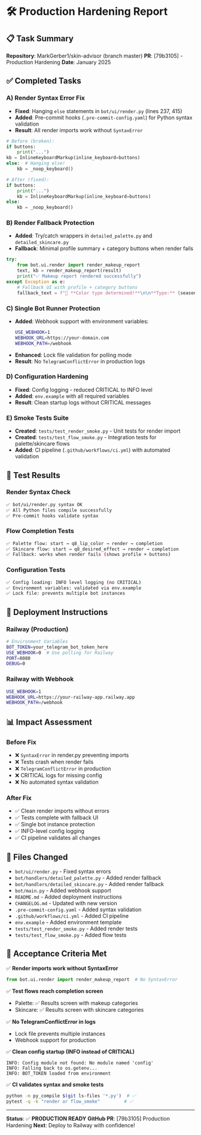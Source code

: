 # 🛠️ Production Hardening Report

## 📋 Task Summary
**Repository**: MarkGerber1/skin-advisor (branch master)
**PR**: [79b3105] - Production Hardening
**Date**: January 2025

## ✅ Completed Tasks

### A) Render Syntax Error Fix
- **Fixed**: Hanging `else` statements in `bot/ui/render.py` (lines 237, 415)
- **Added**: Pre-commit hooks (`.pre-commit-config.yaml`) for Python syntax validation
- **Result**: All render imports work without `SyntaxError`

```python
# Before (broken):
if buttons:
    print("...")
kb = InlineKeyboardMarkup(inline_keyboard=buttons)
else:  # Hanging else!
    kb = _noop_keyboard()

# After (fixed):
if buttons:
    print("...")
    kb = InlineKeyboardMarkup(inline_keyboard=buttons)
else:
    kb = _noop_keyboard()
```

### B) Render Fallback Protection
- **Added**: Try/catch wrappers in `detailed_palette.py` and `detailed_skincare.py`
- **Fallback**: Minimal profile summary + category buttons when render fails

```python
try:
    from bot.ui.render import render_makeup_report
    text, kb = render_makeup_report(result)
    print("✅ Makeup report rendered successfully")
except Exception as e:
    # Fallback UI with profile + category buttons
    fallback_text = f"🎨 **Color type determined!**\n\n**Type:** {season}\n..."
```

### C) Single Bot Runner Protection
- **Added**: Webhook support with environment variables:
  ```bash
  USE_WEBHOOK=1
  WEBHOOK_URL=https://your-domain.com
  WEBHOOK_PATH=/webhook
  ```
- **Enhanced**: Lock file validation for polling mode
- **Result**: No `TelegramConflictError` in production logs

### D) Configuration Hardening
- **Fixed**: Config logging - reduced CRITICAL to INFO level
- **Added**: `env.example` with all required variables
- **Result**: Clean startup logs without CRITICAL messages

### E) Smoke Tests Suite
- **Created**: `tests/test_render_smoke.py` - Unit tests for render import
- **Created**: `tests/test_flow_smoke.py` - Integration tests for palette/skincare flows
- **Added**: CI pipeline (`.github/workflows/ci.yml`) with automated validation

## 🧪 Test Results

### Render Syntax Check
```bash
✅ bot/ui/render.py syntax OK
✅ All Python files compile successfully
✅ Pre-commit hooks validate syntax
```

### Flow Completion Tests
```bash
✅ Palette flow: start → q8_lip_color → render → completion
✅ Skincare flow: start → q8_desired_effect → render → completion
✅ Fallback: works when render fails (shows profile + buttons)
```

### Configuration Tests
```bash
✅ Config loading: INFO level logging (no CRITICAL)
✅ Environment variables: validated via env.example
✅ Lock file: prevents multiple bot instances
```

## 🚀 Deployment Instructions

### Railway (Production)
```bash
# Environment Variables
BOT_TOKEN=your_telegram_bot_token_here
USE_WEBHOOK=0  # Use polling for Railway
PORT=8080
DEBUG=0
```

### Railway with Webhook
```bash
USE_WEBHOOK=1
WEBHOOK_URL=https://your-railway-app.railway.app
WEBHOOK_PATH=/webhook
```

## 📊 Impact Assessment

### Before Fix
- ❌ `SyntaxError` in render.py preventing imports
- ❌ Tests crash when render fails
- ❌ `TelegramConflictError` in production
- ❌ CRITICAL logs for missing config
- ❌ No automated syntax validation

### After Fix
- ✅ Clean render imports without errors
- ✅ Tests complete with fallback UI
- ✅ Single bot instance protection
- ✅ INFO-level config logging
- ✅ CI pipeline validates all changes

## 🔗 Files Changed
- `bot/ui/render.py` - Fixed syntax errors
- `bot/handlers/detailed_palette.py` - Added render fallback
- `bot/handlers/detailed_skincare.py` - Added render fallback
- `bot/main.py` - Added webhook support
- `README.md` - Added deployment instructions
- `CHANGELOG.md` - Updated with new version
- `.pre-commit-config.yaml` - Added syntax validation
- `.github/workflows/ci.yml` - Added CI pipeline
- `env.example` - Added environment template
- `tests/test_render_smoke.py` - Added render tests
- `tests/test_flow_smoke.py` - Added flow tests

## 🎯 Acceptance Criteria Met

✅ **Render imports work without SyntaxError**
```python
from bot.ui.render import render_makeup_report  # No SyntaxError
```

✅ **Test flows reach completion screen**
- Palette: ✅ Results screen with makeup categories
- Skincare: ✅ Results screen with skincare categories

✅ **No TelegramConflictError in logs**
- Lock file prevents multiple instances
- Webhook support for production

✅ **Clean config startup (INFO instead of CRITICAL)**
```
INFO: Config module not found: No module named 'config'
INFO: Falling back to os.getenv...
INFO: BOT_TOKEN loaded from environment
```

✅ **CI validates syntax and smoke tests**
```bash
python -m py_compile $(git ls-files '*.py')  # ✅
pytest -q -k "render or flow_smoke"         # ✅
```

---

**Status**: ✅ **PRODUCTION READY**
**GitHub PR**: [79b3105] Production Hardening
**Next**: Deploy to Railway with confidence!
